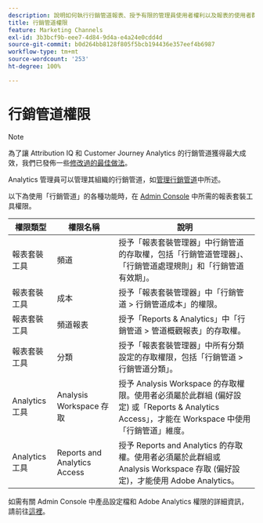 ```yaml
---
description: 說明如何執行行銷管道報表、授予有限的管理員使用者權利以及報表的使用者群組權限。
title: 行銷管道權限
feature: Marketing Channels
exl-id: 3b3bcf9b-eee7-4d84-9d4a-e4a24e0cdd4d
source-git-commit: b0d264bb8128f805f5bcb194436e357eef4b6987
workflow-type: tm+mt
source-wordcount: '253'
ht-degree: 100%

---
```


# 行銷管道權限

>[!NOTE]
>
>為了讓 Attribution IQ 和 Customer Journey Analytics 的行銷管道獲得最大成效，我們已發佈一些[修改過的最佳做法](/help/components/c-marketing-channels/mchannel-best-practices.md)。
>
>Analytics 管理員可以管理其組織的行銷管道，如[管理行銷管道](/help/admin/admin/c-manage-report-suites/c-edit-report-suites/marketing-channels/c-channels.md)中所述。

以下為使用「行銷管道」的各種功能時，在 [Admin Console](https://adminconsole.adobe.com/) 中所需的報表套裝工具權限。

| 權限類型 | 權限名稱 | 說明 |
|---|---|---|
| 報表套裝工具 | 頻道 | 授予「報表套裝管理器」中行銷管道的存取權，包括「行銷管道管理器」、「行銷管道處理規則」和「行銷管道有效期」。 |
| 報表套裝工具 | 成本 | 授予「報表套裝管理器」中「行銷管道 > 行銷管道成本」的權限。 |
| 報表套裝工具 | 頻道報表 | 授予「Reports &amp; Analytics」中「行銷管道 > 管道概觀報表」的存取權。 |
| 報表套裝工具 | 分類 | 授予「報表套裝管理器」中所有分類設定的存取權限，包括「行銷管道 > 行銷管道分類」。 |
| Analytics 工具 | Analysis Workspace 存取 | 授予 Analysis Workspace 的存取權限。使用者必須屬於此群組 (偏好設定) 或「Reports &amp; Analytics Access」，才能在 Workspace 中使用「行銷管道」維度。 |
| Analytics 工具 | Reports and Analytics Access | 授予 Reports and Analytics 的存取權。使用者必須屬於此群組或 Analysis Workspace 存取 (偏好設定)，才能使用 Adobe Analytics。 |

如需有關 Admin Console 中產品設定檔和 Adobe Analytics 權限的詳細資訊，請前往[這裡](https://experienceleague.adobe.com/docs/analytics/admin/admin-console/permissions/product-profile.html?lang=zh-Hant)。

